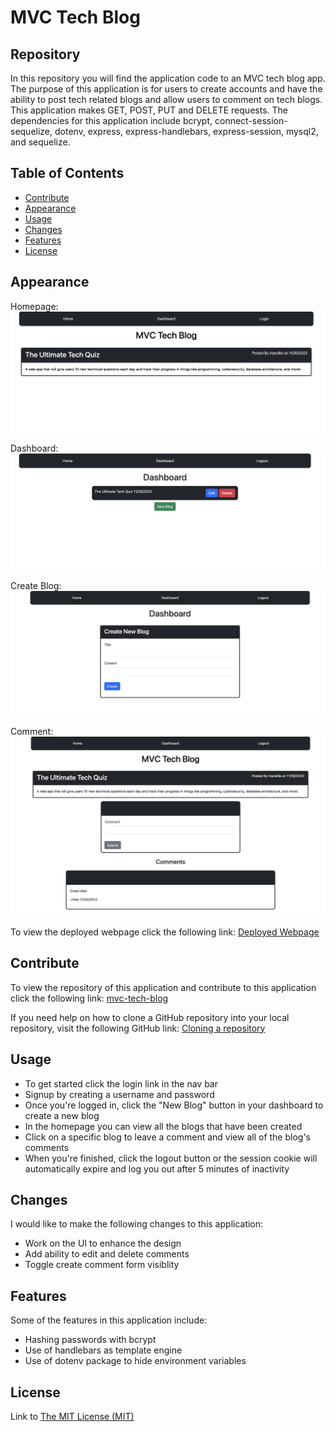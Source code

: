 # MVC Tech Blog

## Repository

In this repository you will find the application code to an MVC tech blog app. The purpose of this application is for users to create accounts and have the ability to post tech related blogs and allow users to comment on tech blogs. This application makes GET, POST, PUT and DELETE requests. The dependencies for this application include bcrypt, connect-session-sequelize, dotenv, express, express-handlebars, express-session, mysql2, and sequelize. 

## Table of Contents

- [Contribute](#contribute)
- [Appearance](#appearance)
- [Usage](#usage)
- [Changes](#changes)
- [Features](#features)
- [License](#license)

## Appearance

Homepage:
    ![Homepage](./public/images/homepage.png)

Dashboard:
    ![Dashboard](./public/images/dashboard.png)

Create Blog:
    ![Create Blog](./public/images/create-blog.png)

Comment:
    ![Comment](./public/images/comment.png)

To view the deployed webpage click the following link: [Deployed Webpage](https://sleepy-woodland-43418-bc3903ee6c50.herokuapp.com/)

## Contribute

To view the repository of this application and contribute to this application click the following link:  [mvc-tech-blog](https://github.com/lmansilla92/mvc-tech-blog)

If you need help on how to clone a GitHub repository into your local repository, visit the following GitHub link: [Cloning a repository](https://docs.github.com/en/repositories/creating-and-managing-repositories/cloning-a-repository) 

## Usage

- To get started click the login link in the nav bar
- Signup by creating a username and password
- Once you're logged in, click the "New Blog" button in your dashboard to create a new blog
- In the homepage you can view all the blogs that have been created
- Click on a specific blog to leave a comment and view all of the blog's comments
- When you're finished, click the logout button or the session cookie will automatically expire and log you out after 5 minutes of inactivity

## Changes

I would like to make the following changes to this application:

- Work on the UI to enhance the design
- Add ability to edit and delete comments
- Toggle create comment form visiblity

## Features

Some of the features in this application include:

- Hashing passwords with bcrypt
- Use of handlebars as template engine
- Use of dotenv package to hide environment variables

## License

Link to [The MIT License (MIT)](https://github.com/lmansilla92/mvc-tech-blog/blob/main/LICENSE)